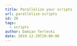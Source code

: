 ```yaml
---
title: Parallelize your scripts
url: parallelize-scripts
id: 20
tags:
  - scripts
author: Damian Terlecki
date: 2019-12-29T20:00:00
---
```

